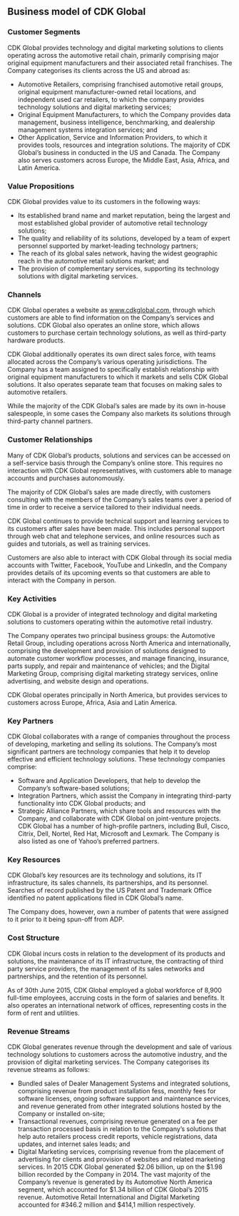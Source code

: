 Business model of CDK Global
----------------------------

 ### Customer Segments

 CDK Global provides technology and digital marketing solutions to clients operating across the automotive retail chain, primarily comprising major original equipment manufacturers and their associated retail franchises. The Company categorises its clients across the US and abroad as:

  * Automotive Retailers, comprising franchised automotive retail groups, original equipment manufacturer-owned retail locations, and independent used car retailers, to which the company provides technology solutions and digital marketing services;
 * Original Equipment Manufacturers, to which the Company provides data management, business intelligence, benchmarking, and dealership management systems integration services; and
 * Other Application, Service and Information Providers, to which it provides tools, resources and integration solutions.
  The majority of CDK Global’s business in conducted in the US and Canada. The Company also serves customers across Europe, the Middle East, Asia, Africa, and Latin America.

 ### Value Propositions

 CDK Global provides value to its customers in the following ways:

  * Its established brand name and market reputation, being the largest and most established global provider of automotive retail technology solutions;
 * The quality and reliability of its solutions, developed by a team of expert personnel supported by market-leading technology partners;
 * The reach of its global sales network, having the widest geographic reach in the automotive retail solutions market; and
 * The provision of complementary services, supporting its technology solutions with digital marketing services.
  ### Channels

 CDK Global operates a website as www.cdkglobal.com, through which customers are able to find information on the Company’s services and solutions. CDK Global also operates an online store, which allows customers to purchase certain technology solutions, as well as third-party hardware products.

 CDK Global additionally operates its own direct sales force, with teams allocated across the Company’s various operating jurisdictions. The Company has a team assigned to specifically establish relationship with original equipment manufacturers to which it markets and sells CDK Global solutions. It also operates separate team that focuses on making sales to automotive retailers.

 While the majority of the CDK Global’s sales are made by its own in-house salespeople, in some cases the Company also markets its solutions through third-party channel partners.

 ### Customer Relationships

 Many of CDK Global’s products, solutions and services can be accessed on a self-service basis through the Company’s online store. This requires no interaction with CDK Global representatives, with customers able to manage accounts and purchases autonomously.

 The majority of CDK Global’s sales are made directly, with customers consulting with the members of the Company’s sales teams over a period of time in order to receive a service tailored to their individual needs.

 CDK Global continues to provide technical support and learning services to its customers after sales have been made. This includes personal support through web chat and telephone services, and online resources such as guides and tutorials, as well as training services.

 Customers are also able to interact with CDK Global through its social media accounts with Twitter, Facebook, YouTube and LinkedIn, and the Company provides details of its upcoming events so that customers are able to interact with the Company in person.

 ### Key Activities

 CDK Global is a provider of integrated technology and digital marketing solutions to customers operating within the automotive retail industry.

 The Company operates two principal business groups: the Automotive Retail Group, including operations across North America and internationally, comprising the development and provision of solutions designed to automate customer workflow processes, and manage financing, insurance, parts supply, and repair and maintenance of vehicles; and the Digital Marketing Group, comprising digital marketing strategy services, online advertising, and website design and operations.

 CDK Global operates principally in North America, but provides services to customers across Europe, Africa, Asia and Latin America.

 ### Key Partners

 CDK Global collaborates with a range of companies throughout the process of developing, marketing and selling its solutions. The Company’s most significant partners are technology companies that help it to develop effective and efficient technology solutions. These technology companies comprise:

  * Software and Application Developers, that help to develop the Company’s software-based solutions;
 * Integration Partners, which assist the Company in integrating third-party functionality into CDK Global products; and
 * Strategic Alliance Partners, which share tools and resources with the Company, and collaborate with CDK Global on joint-venture projects.
  CDK Global has a number of high-profile partners, including Bull, Cisco, Citrix, Dell, Nortel, Red Hat, Microsoft and Lexmark. The Company is also listed as one of Yahoo’s preferred partners.

 ### Key Resources

 CDK Global’s key resources are its technology and solutions, its IT infrastructure, its sales channels, its partnerships, and its personnel. Searches of record published by the US Patent and Trademark Office identified no patent applications filed in CDK Global’s name.

 The Company does, however, own a number of patents that were assigned to it prior to it being spun-off from ADP.

 ### Cost Structure

 CDK Global incurs costs in relation to the development of its products and solutions, the maintenance of its IT infrastructure, the contracting of third party service providers, the management of its sales networks and partnerships, and the retention of its personnel.

 As of 30th June 2015, CDK Global employed a global workforce of 8,900 full-time employees, accruing costs in the form of salaries and benefits. It also operates an international network of offices, representing costs in the form of rent and utilities.

 ### Revenue Streams

 CDK Global generates revenue through the development and sale of various technology solutions to customers across the automotive industry, and the provision of digital marketing services. The Company categorises its revenue streams as follows:

  * Bundled sales of Dealer Management Systems and integrated solutions, comprising revenue from product installation fess, monthly fees for software licenses, ongoing software support and maintenance services, and revenue generated from other integrated solutions hosted by the Company or installed on-site;
 * Transactional revenues, comprising revenue generated on a fee per transaction processed basis in relation to the Company’s solutions that help auto retailers process credit reports, vehicle registrations, data updates, and internet sales leads; and
 * Digital Marketing services, comprising revenue from the placement of advertising for clients and provision of websites and related marketing services.
  In 2015 CDK Global generated $2.06 billion, up on the $1.98 billion recorded by the Company in 2014. The vast majority of the Company’s revenue is generated by its Automotive North America segment, which accounted for $1.34 billion of CDK Global’s 2015 revenue. Automotive Retail International and Digital Marketing accounted for #346.2 million and $414,1 million respectively.